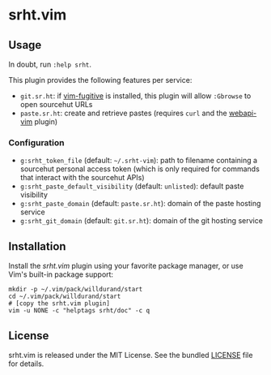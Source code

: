 # srht.vim

## Usage

In doubt, run `:help srht`.

This plugin provides the following features per service:

- `git.sr.ht`: if [vim-fugitive](https://github.com/tpope/vim-fugitive) is
  installed, this plugin will allow `:Gbrowse` to open sourcehut URLs
- `paste.sr.ht`: create and retrieve pastes (requires `curl` and the
  [webapi-vim](https://github.com/mattn/webapi-vim) plugin)

### Configuration

- `g:srht_token_file` (default: `~/.srht-vim`): path to filename containing a
   sourcehut personal access token (which is only required for commands that
   interact with the sourcehut APIs)
- `g:srht_paste_default_visibility` (default: `unlisted`): default paste
   visibility
- `g:srht_paste_domain` (default: `paste.sr.ht`): domain of the paste hosting
   service
- `g:srht_git_domain` (default: `git.sr.ht`): domain of the git hosting service

## Installation

Install the _srht.vim_ plugin using your favorite package manager, or use Vim's
built-in package support:

```
mkdir -p ~/.vim/pack/willdurand/start
cd ~/.vim/pack/willdurand/start
# [copy the srht.vim plugin]
vim -u NONE -c "helptags srht/doc" -c q
```

## License

srht.vim is released under the MIT License. See the bundled
[LICENSE](./LICENSE.md) file for details.
